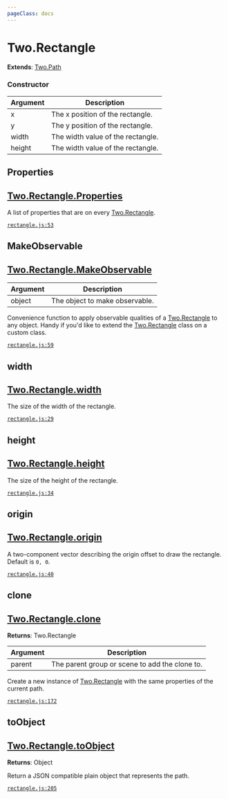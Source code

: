 ```yaml
---
pageClass: docs
---
```


# Two.Rectangle


<div class="extends">

__Extends__: [Two.Path](/documentation/path/)

</div>





<div class="meta">
  <custom-button text="Source" type="source" href="https://github.com/jonobr1/two.js/blob/dev/C:\Users\pures\Jono\two-js\src\shapes/rectangle.js" />
</div>



### Constructor


| Argument | Description |
| ---- | ----------- |
|  x  | The x position of the rectangle. |
|  y  | The y position of the rectangle. |
|  width  | The width value of the rectangle. |
|  height  | The width value of the rectangle. |



<div class="static member ">

## Properties

<h2 class="longname" aria-hidden="true"><a href="#Properties"><span class="prefix">Two.Rectangle.</span><span class="shortname">Properties</span></a></h2>










<div class="properties">

A list of properties that are on every [Two.Rectangle](/documentation/rectangle).

</div>








<div class="meta">

  [`rectangle.js:53`](https://github.com/jonobr1/two.js/blob/dev/C:\Users\pures\Jono\two-js\src\shapes/rectangle.js#L53)

</div>






</div>



<div class="static function ">

## MakeObservable

<h2 class="longname" aria-hidden="true"><a href="#MakeObservable"><span class="prefix">Two.Rectangle.</span><span class="shortname">MakeObservable</span></a></h2>












<div class="params">

| Argument | Description |
| ---- | ----------- |
|  object  | The object to make observable. |
</div>




<div class="description">

Convenience function to apply observable qualities of a [Two.Rectangle](/documentation/rectangle) to any object. Handy if you'd like to extend the [Two.Rectangle](/documentation/rectangle) class on a custom class.

</div>



<div class="meta">

  [`rectangle.js:59`](https://github.com/jonobr1/two.js/blob/dev/C:\Users\pures\Jono\two-js\src\shapes/rectangle.js#L59)

</div>






</div>



<div class="instance member ">

## width

<h2 class="longname" aria-hidden="true"><a href="#width"><span class="prefix">Two.Rectangle.</span><span class="shortname">width</span></a></h2>










<div class="properties">

The size of the width of the rectangle.

</div>








<div class="meta">

  [`rectangle.js:29`](https://github.com/jonobr1/two.js/blob/dev/C:\Users\pures\Jono\two-js\src\shapes/rectangle.js#L29)

</div>






</div>



<div class="instance member ">

## height

<h2 class="longname" aria-hidden="true"><a href="#height"><span class="prefix">Two.Rectangle.</span><span class="shortname">height</span></a></h2>










<div class="properties">

The size of the height of the rectangle.

</div>








<div class="meta">

  [`rectangle.js:34`](https://github.com/jonobr1/two.js/blob/dev/C:\Users\pures\Jono\two-js\src\shapes/rectangle.js#L34)

</div>






</div>



<div class="instance member ">

## origin

<h2 class="longname" aria-hidden="true"><a href="#origin"><span class="prefix">Two.Rectangle.</span><span class="shortname">origin</span></a></h2>










<div class="properties">

A two-component vector describing the origin offset to draw the rectangle. Default is `0, 0`.

</div>








<div class="meta">

  [`rectangle.js:40`](https://github.com/jonobr1/two.js/blob/dev/C:\Users\pures\Jono\two-js\src\shapes/rectangle.js#L40)

</div>






</div>



<div class="instance function ">

## clone

<h2 class="longname" aria-hidden="true"><a href="#clone"><span class="prefix">Two.Rectangle.</span><span class="shortname">clone</span></a></h2>




<div class="returns">

__Returns__: Two.Rectangle



</div>









<div class="params">

| Argument | Description |
| ---- | ----------- |
|  parent  | The parent group or scene to add the clone to. |
</div>




<div class="description">

Create a new instance of [Two.Rectangle](/documentation/rectangle) with the same properties of the current path.

</div>



<div class="meta">

  [`rectangle.js:172`](https://github.com/jonobr1/two.js/blob/dev/C:\Users\pures\Jono\two-js\src\shapes/rectangle.js#L172)

</div>






</div>



<div class="instance function ">

## toObject

<h2 class="longname" aria-hidden="true"><a href="#toObject"><span class="prefix">Two.Rectangle.</span><span class="shortname">toObject</span></a></h2>




<div class="returns">

__Returns__: Object



</div>












<div class="description">

Return a JSON compatible plain object that represents the path.

</div>



<div class="meta">

  [`rectangle.js:205`](https://github.com/jonobr1/two.js/blob/dev/C:\Users\pures\Jono\two-js\src\shapes/rectangle.js#L205)

</div>






</div>


